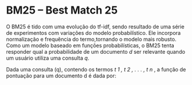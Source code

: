 # BM25 – Best Match 25

O BM25 é tido com uma evolução do tf-idf, sendo resultado de uma série de experimentos com variações do modelo probabilístico. Ele incorpora normalização e frequência do termo,tornando o modelo mais robusto. Como um modelo baseado em funções probabilísticas, o BM25 tenta responder qual a probabilidade de um documento _d_ ser relevante quando um usuário utiliza uma consulta _q_. 

Dada uma consulta (q), contendo os termos _t 1 , t 2 , . . . , t n_ , a função de pontuação
para um documento d é dada por:
